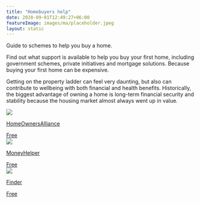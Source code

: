 ```yaml
---
title: "Homebuyers help"
date: 2020-09-01T12:49:27+06:00
featureImage: images/ma/placeholder.jpeg
layout: static
---
```


Guide to schemes to help you buy a home.

Find out what support is available to help you buy your first home, including government schemes, private initiatives and mortgage solutions. Because buying your first home can be expensive.

Getting on the property ladder can feel very daunting, but also can contribute to wellbeing with both financial and health benefits. Historically, the biggest advantage of owning a home is long-term financial security and stability because the housing market almost always went up in value.

<a class="ma-link" href="https://hoa.org.uk/advice/guides-for-homeowners/i-am-buying/what-will-replace-help-to-buy/"><div class="ma-card"><div class="ma-icon"><img src ="/images/icon-check.png"/></div><div class="ma-name"><p>HomeOwnersAlliance</p></div><div class="ma-paid-text"><span>Free </span></div></div></a><a class="ma-link" href="https://www.moneyhelper.org.uk/en/homes/buying-a-home/government-schemes-for-first-time-home-buyers-and-existing-homeowners"><div class="ma-card"><div class="ma-icon"><img src ="/images/icon-check.png"/></div><div class="ma-name"><p>MoneyHelper</p></div><div class="ma-paid-text"><span>Free </span></div></div></a><a class="ma-link" href="https://www.finder.com/uk/mortgages/first-time-buyer-mortgages"><div class="ma-card"><div class="ma-icon"><img src ="/images/icon-check.png"/></div><div class="ma-name"><p>Finder</p></div><div class="ma-paid-text"><span>Free</span></div></div></a>  

<br/><br/>






